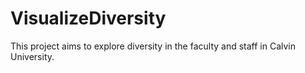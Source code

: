 # VisualizeDiversity
This project aims to explore diversity in the faculty and staff in Calvin University.
